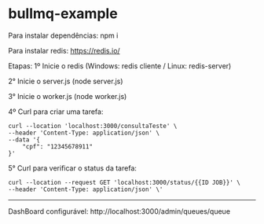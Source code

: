 # bullmq-example

Para instalar dependências:
npm i

Para instalar redis:
https://redis.io/

Etapas:
1º Inicie o redis (Windows: redis cliente / Linux: redis-server)

2° Inicie o server.js (node server.js)

3° Inicie o worker.js (node worker.js)

4º Curl para criar uma tarefa: 
```
curl --location 'localhost:3000/consultaTeste' \
--header 'Content-Type: application/json' \
--data '{
    "cpf": "12345678911"
}'
```
5° Curl para verificar o status da tarefa:
```
curl --location --request GET 'localhost:3000/status/{{ID JOB}}' \
--header 'Content-Type: application/json' \'
```

--------------------------------------------------
DashBoard configurável:
http://localhost:3000/admin/queues/queue
